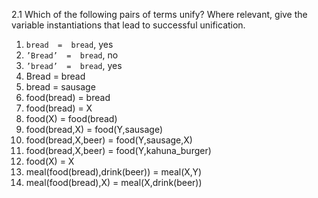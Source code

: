 2.1 Which of the following pairs of terms unify? Where relevant, give the variable instantiations that lead to successful unification.

1. `bread  =  bread`, yes
2. `’Bread’  =  bread`, no
3. `’bread’  =  bread`, yes
4. Bread  =  bread
5. bread  =  sausage
6. food(bread)  =  bread
7. food(bread)  =  X
8. food(X)  =  food(bread)
9. food(bread,X)  =  food(Y,sausage)
10. food(bread,X,beer)  =  food(Y,sausage,X)
11. food(bread,X,beer)  =  food(Y,kahuna_burger)
12. food(X)  =  X
13. meal(food(bread),drink(beer))  =  meal(X,Y)
14. meal(food(bread),X)  =  meal(X,drink(beer))